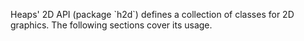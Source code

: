 <p class="lead">Heaps' 2D API (package `h2d`) defines a collection of classes for 2D graphics. The following sections cover its usage.</p>
